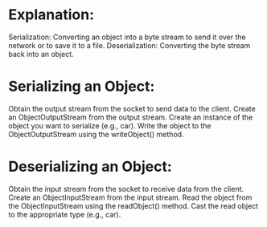 # Explanation:
Serialization: Converting an object into a byte stream to send it over the network or to save it to a file.
Deserialization: Converting the byte stream back into an object.

# Serializing an Object:
Obtain the output stream from the socket to send data to the client.
Create an ObjectOutputStream from the output stream.
Create an instance of the object you want to serialize (e.g., car).
Write the object to the ObjectOutputStream using the writeObject() method.

# Deserializing an Object:
Obtain the input stream from the socket to receive data from the client.
Create an ObjectInputStream from the input stream.
Read the object from the ObjectInputStream using the readObject() method.
Cast the read object to the appropriate type (e.g., car).
